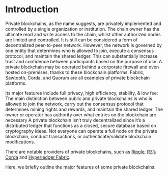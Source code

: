# Introduction

Private blockchains, as the name suggests, are privately implemented and controlled by a single organization or institution. The chain owner has the ultimate read and write access to the chain, whilst other authorized nodes are limited and controlled. It is still can be considered a form of decentralized peer-to-peer network. However, the network is governed by one entity that determines who is allowed to join, execute a consensus protocol, and maintain the shared ledger. This can substantially increase trust and confidence between participants based on the purpose of use. A private blockchain may be operated behind a corporate firewall and even hosted on-premises, thanks to these blockchain platforms. Fabric, Sawtooth, Corda, and Quorum are all examples of private blockchain platforms.

Its major features include full privacy, high efficiency, stability, & low fee: The main distinction between public and private blockchains is who is allowed to join the network, carry out the consensus protocol that determines mining rights and rewards, and maintain the shared ledger. The owner or operator has authority over what entries on the blockchain are necessary A private blockchain isn’t truly decentralized since it’s a distributed ledger that functions as a closed, secure database based on cryptography ideas. Not everyone can operate a full node on the private blockchain, conduct transactions, or authenticate/validate blockchain modifications.

There are notable providers of private blockchains, such as [Ripple](https://www.ripple.com/), [R3’s Corda](https://www.r3.com/platform/) and [Hyperledger Fabric](https://www.hyperledger.org/projects/fabric).&#x20;

Here, we briefly outline the major features of some private blockchains:

